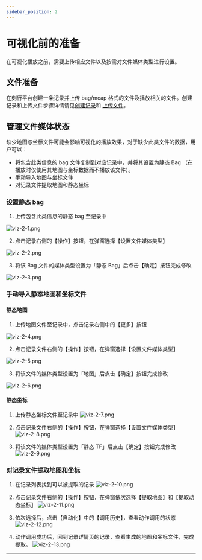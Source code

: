 ```yaml
---
sidebar_position: 2
---
```


# 可视化前的准备

在可视化播放之前，需要上传相应文件以及按需对文件媒体类型进行设置。

## 文件准备

在刻行平台创建一条记录并上传 bag/mcap 格式的文件及播放相关的文件。创建记录和上传文件步骤详情请见[创建记录](../collaboration/record/2-create-record.md)和 [上传文件](../collaboration/record/4-upload-files.md)。

## 管理文件媒体状态
缺少地图与坐标文件可能会影响可视化的播放效果，对于缺少此类文件的数据，用户可以：
- 将包含此类信息的 bag 文件复制到对应记录中，并将其设置为静态 Bag （在播放时仅使用其地图与坐标数据而不播放该文件）。
- 手动导入地图与坐标文件
- 对记录文件提取地图和静态坐标

### 设置静态 bag
1. 上传包含此类信息的静态 bag 至记录中

 ![viz-2-1.png](./img/viz-2-1.png)

2. 点击记录右侧的【操作】按钮，在弹窗选择【设置文件媒体类型】
 
 ![viz-2-2.png](./img/viz-2-2.png)

3. 将该 Bag 文件的媒体类型设置为「静态 Bag」后点击【确定】按钮完成修改

 ![viz-2-3.png](./img/viz-2-3.png)

### 手动导入静态地图和坐标文件

#### 静态地图
1. 上传地图文件至记录中，点击记录右侧中的【更多】按钮

  ![viz-2-4.png](./img/viz-2-4.png)
   
2. 点击记录文件右侧的【操作】按钮，在弹窗选择【设置文件媒体类型】

 ![viz-2-5.png](./img/viz-2-5.png)

3. 将该文件的媒体类型设置为「地图」后点击【确定】按钮完成修改

 ![viz-2-6.png](./img/viz-2-6.png)

   
#### 静态坐标
1. 上传静态坐标文件至记录中
![viz-2-7.png](./img/viz-2-7.png)

   
2. 点击记录文件右侧的【操作】按钮，在弹窗选择【设置文件媒体类型】
 ![viz-2-8.png](./img/viz-2-8.png)

3.  将该文件的媒体类型设置为「静态 TF」后点击【确定】按钮完成修改
  ![viz-2-9.png](./img/viz-2-9.png)
  
### 对记录文件提取地图和坐标
 
1. 在记录列表找到可以被提取的记录
 ![viz-2-10.png](./img/viz-2-10.png)

2. 点击记录文件右侧的【操作】按钮，在弹窗依次选择【提取地图】和【提取动态坐标】
 ![viz-2-11.png](./img/viz-2-11.png)


3. 依次选择后，点击【自动化】中的【调用历史】，查看动作调用的状态
 ![viz-2-12.png](./img/viz-2-12.png)

4. 动作调用成功后，回到记录详情页的记录，查看生成的地图和坐标文件，完成提取。
 ![viz-2-13.png](./img/viz-2-13.png)

---














